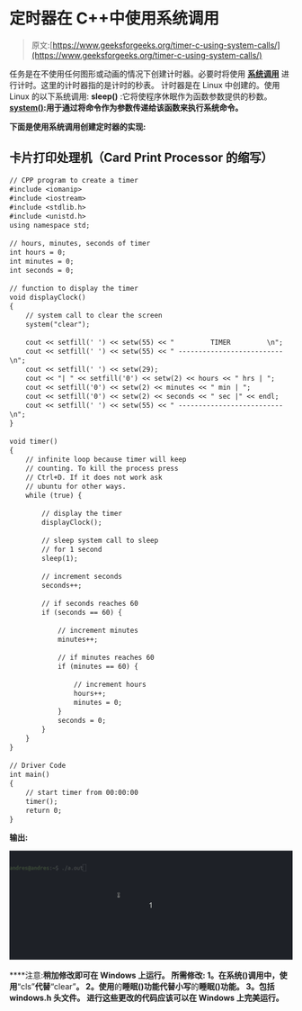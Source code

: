 # 定时器在 C++中使用系统调用

> 原文:[https://www.geeksforgeeks.org/timer-c-using-system-calls/](https://www.geeksforgeeks.org/timer-c-using-system-calls/)

任务是在不使用任何图形或动画的情况下创建计时器。必要时将使用 [**系统调用**](https://www.geeksforgeeks.org/operating-system-introduction-system-call/) 进行计时。这里的计时器指的是计时的秒表。
计时器是在 Linux 中创建的。使用 Linux 的以下系统调用:
**sleep()** :它将使程序休眠作为函数参数提供的秒数。
[**system()**](https://www.geeksforgeeks.org/system-call-in-c/)**:用于通过将命令作为参数传递给该函数来执行系统命令。** 

**下面是使用系统调用创建定时器的实现:** 

## **卡片打印处理机（Card Print Processor 的缩写）**

```
// CPP program to create a timer
#include <iomanip>
#include <iostream>
#include <stdlib.h>
#include <unistd.h>
using namespace std;

// hours, minutes, seconds of timer
int hours = 0;
int minutes = 0;
int seconds = 0;

// function to display the timer
void displayClock()
{
    // system call to clear the screen
    system("clear");

    cout << setfill(' ') << setw(55) << "         TIMER         \n";
    cout << setfill(' ') << setw(55) << " --------------------------\n";
    cout << setfill(' ') << setw(29);
    cout << "| " << setfill('0') << setw(2) << hours << " hrs | ";
    cout << setfill('0') << setw(2) << minutes << " min | ";
    cout << setfill('0') << setw(2) << seconds << " sec |" << endl;
    cout << setfill(' ') << setw(55) << " --------------------------\n";
}

void timer()
{
    // infinite loop because timer will keep
    // counting. To kill the process press
    // Ctrl+D. If it does not work ask
    // ubuntu for other ways.
    while (true) {

        // display the timer
        displayClock();

        // sleep system call to sleep
        // for 1 second
        sleep(1);

        // increment seconds
        seconds++;

        // if seconds reaches 60
        if (seconds == 60) {

            // increment minutes
            minutes++;

            // if minutes reaches 60
            if (minutes == 60) {

                // increment hours
                hours++;
                minutes = 0;
            }
            seconds = 0;
        }
    }
}

// Driver Code
int main()
{
    // start timer from 00:00:00
    timer();
    return 0;
}
```

****输出:**** 

**![](img/c1f42222889587d983cdb0cfff30d388.png)**

****注意:**稍加修改即可在 Windows 上运行。
所需修改:
1。在系统()调用中，使用**“cls”**代替**“clear”**。
2。使用**的**睡眠()功能代替小写**的**睡眠()功能。
3。包括 **windows.h** 头文件。
进行这些更改的代码应该可以在 Windows 上完美运行。**